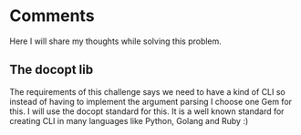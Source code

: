# Comments

Here I will share my thoughts while solving this problem.

## The docopt lib

The requirements of this challenge says we need to have a kind of CLI so
instead of having to implement the argument parsing I choose one Gem for this.
I will use the docopt standard for this. It is a well known standard for creating
CLI in many languages like Python, Golang and Ruby :)




